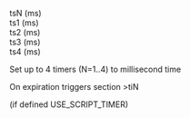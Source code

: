 <span style='color:var(--vscode-symbolIcon-methodForeground);'>tsN</span> (<span style='color:var(--vscode-symbolIcon-variableForeground);'>ms</span>)  
<span style='color:var(--vscode-symbolIcon-methodForeground);'>ts1</span> (<span style='color:var(--vscode-symbolIcon-variableForeground);'>ms</span>)  
<span style='color:var(--vscode-symbolIcon-methodForeground);'>ts2</span> (<span style='color:var(--vscode-symbolIcon-variableForeground);'>ms</span>)  
<span style='color:var(--vscode-symbolIcon-methodForeground);'>ts3</span> (<span style='color:var(--vscode-symbolIcon-variableForeground);'>ms</span>)  
<span style='color:var(--vscode-symbolIcon-methodForeground);'>ts4</span> (<span style='color:var(--vscode-symbolIcon-variableForeground);'>ms</span>)  

Set up to 4 timers (N=1..4) to millisecond time
 
On expiration triggers section >tiN 

(if defined USE_SCRIPT_TIMER)
